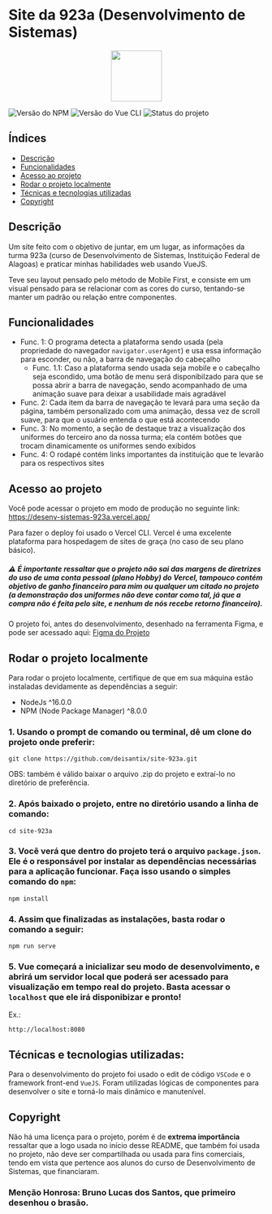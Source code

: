 <h1>Site da 923a (Desenvolvimento de Sistemas)</h1>
<p align="center">
    <img src="https://user-images.githubusercontent.com/87045182/181387130-c456a222-a7eb-4f46-9269-fe333c7d6f44.png" style="width: 100px">
</p>

![Versão do NPM](https://img.shields.io/badge/npm-v8.15.0-orange) ![Versão do Vue CLI](https://img.shields.io/badge/vue--cli-v5.0.8-blue) ![Status do projeto](https://img.shields.io/badge/status-em%20desenvolvimento-informational)

## Índices
* [Descrição](#descrição)
* [Funcionalidades](#funcionalidades)
* [Acesso ao projeto](#acesso-ao-projeto)
* [Rodar o projeto localmente](#rodar-o-projeto-localmente)
* [Técnicas e tecnologias utilizadas](#técnicas-e-tecnologias-utilizadas)
* [Copyright](#copyright)


## Descrição

Um site feito com o objetivo de juntar, em um lugar, as informações da turma 923a (curso de Desenvolvimento de Sistemas, Instituição Federal de Alagoas) e praticar minhas habilidades web usando VueJS.

Teve seu layout pensado pelo método de Mobile First, e consiste em um visual pensado para se relacionar com as cores do curso, tentando-se manter um padrão ou relação entre componentes.

## Funcionalidades

- Func. 1: O programa detecta a plataforma sendo usada (pela propriedade do navegador `navigator.userAgent`) e usa essa informação para esconder, ou não, a barra de navegação do cabeçalho
    - Func. 1.1: Caso a plataforma sendo usada seja mobile e o cabeçalho seja escondido, uma botão de menu será disponibilzado para que se possa abrir a barra de navegação, sendo acompanhado de uma animação suave para deixar a usabilidade mais agradável
- Func. 2: Cada item da barra de navegação te levará para uma seção da página, também personalizado com uma animação, dessa vez de scroll suave, para que o usuário entenda o que está acontecendo
- Func. 3: No momento, a seção de destaque traz a visualização dos uniformes do terceiro ano da nossa turma; ela contém botões que trocam dinamicamente os uniformes sendo exibidos
- Func. 4: O rodapé contém links importantes da instituição que te levarão para os respectivos sites

## Acesso ao projeto

Você pode acessar o projeto em modo de produção no seguinte link: https://desenv-sistemas-923a.vercel.app/

Para fazer o deploy foi usado o Vercel CLI. Vercel é uma excelente plataforma para hospedagem de sites de graça (no caso de seu plano básico).

##### :warning: É importante ressaltar que o projeto não sai das margens de diretrizes do uso de uma conta pessoal (plano Hobby) do Vercel, tampouco contém objetivo de ganho financeiro para mim ou qualquer um citado no projeto (a demonstração dos uniformes não deve contar como tal, já que a compra não é feita pelo site, e nenhum de nós recebe retorno financeiro).

O projeto foi, antes do desenvolvimento, desenhado na ferramenta Figma, e pode ser acessado aqui: [Figma do Projeto](https://www.figma.com/file/Ak4NgJobqm6VhVf07iQzFy/site-923a?node-id=0%3A1)

## Rodar o projeto localmente

Para rodar o projeto localmente, certifique de que em sua máquina estão instaladas devidamente as dependências a seguir:
- NodeJs ^16.0.0
- NPM (Node Package Manager) ^8.0.0

### 1. Usando o prompt de comando ou terminal, dê um clone do projeto onde preferir:
```
git clone https://github.com/deisantix/site-923a.git
```
OBS: também é válido baixar o arquivo .zip do projeto e extraí-lo no diretório de preferência.

### 2. Após baixado o projeto, entre no diretório usando a linha de comando:
```
cd site-923a
```
### 3. Você verá que dentro do projeto terá o arquivo `package.json`. Ele é o responsável por instalar as dependências necessárias para a aplicação funcionar. Faça isso usando o simples comando do `npm`:
```
npm install
```

### 4. Assim que finalizadas as instalações, basta rodar o comando a seguir:
```
npm run serve
```

### 5. Vue começará a inicializar seu modo de desenvolvimento, e abrirá um servidor local que poderá ser acessado para visualização em tempo real do projeto. Basta acessar o `localhost` que ele irá disponibizar e pronto! 
Ex.:
```
http://localhost:8080
```

## Técnicas e tecnologias utilizadas:

Para o desenvolvimento do projeto foi usado o edit de código `VSCode` e o framework front-end `VueJS`. Foram utilizadas lógicas de componentes para desenvolver o site e torná-lo mais dinâmico e manutenível.

## Copyright

Não há uma licença para o projeto, porém é de **extrema importância** ressaltar que a logo usada no início desse README, que também foi usada no projeto, não deve ser compartilhada ou usada para fins comerciais, tendo em vista que pertence aos alunos do curso de Desenvolvimento de Sistemas, que financiaram.

### Menção Honrosa: Bruno Lucas dos Santos, que primeiro desenhou o brasão.
